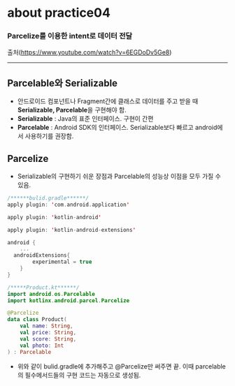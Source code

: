 about practice04
=======
### Parcelize를 이용한 intent로 데이터 전달
출처(https://www.youtube.com/watch?v=6EGDoDv5Ge8)

---
## Parcelable와 Serializable
- 안드로이드 컴포넌트나 Fragment간에 클래스로 데이터를 주고 받을 때 **Serializable, Parcelable**을 구현해야 함.
- **Serializable** : Java의 표준 인터페이스. 구현이 간편
- **Parcelable** : Android SDK의 인터페이스. Serializable보다 빠르고 android에서 사용하기를 권장함.

## Parcelize
- Serializable의 구현하기 쉬운 장점과 Parcelable의 성능상 이점을 모두 가질 수 있음.

```kt
/******bulid.gradle******/
apply plugin: 'com.android.application'

apply plugin: 'kotlin-android'

apply plugin: 'kotlin-android-extensions'

android {
    ...
  androidExtensions{
        experimental = true
    }
}

/*****Product.kt******/
import android.os.Parcelable
import kotlinx.android.parcel.Parcelize

@Parcelize
data class Product(
    val name: String,
    val price: String,
    val score: String,
    val photo: Int
) : Parcelable
```
- 위와 같이 bulid.gradle에 추가해주고 @Parcelize만 써주면 끝. 이때 parcelable의 필수메서드들의 구현 코드는 자동으로 생성됨.
